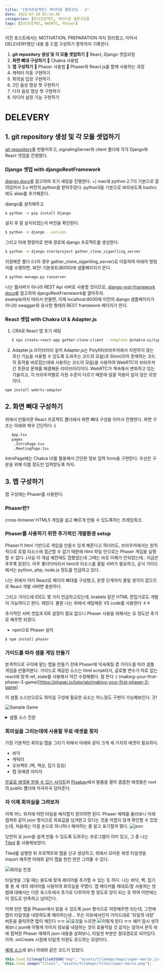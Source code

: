 ```yaml
---
title: "[토이프로젝트] 개더타운 클론코딩 - 2"
date: 2022-07-28 02:14:38
categories: [토이프로젝트, 개더타운 클론코딩]
tags: [토이프로젝트, WebRTC, Phaser]
---
```


이전 포스트에서는 MOTIVATION, PREPARATION 까지 정리했고, 이어서 DELEVERY했던 내용 중 3.맵 구성하기 항목까지 기록한다.

1. **git repository 생성 및 각 모듈 셋업하기**
   🎁 React, Django 셋업과정
2. **화면 뼈대 구성하기**
   🎁 Chakra 사용법
3. **맵 구성하기**
   🎁 Phaser 사용법
   🎁 Phaser와 React.js를 함께 사용하는 과정
4. 캐릭터 이동 구현하기
5. 회의실 입장 구현하기
6. 2인 음성 영상 챗 구현하기
7. 다자 음성 영상 챗 구현하기
8. 미디어 설정 기능 구현하기

# DELEVERY

## 1. git repository 생성 및 각 모듈 셋업하기

[git repository](https://github.com/ga0hyeon/cowork-saga)를 만들어주고, signalingServer와 client 폴더에 각각 Django와 React 셋업을 진행했다.

### Django 셋업 with djangoRestFramework

[django docs](https://docs.djangoproject.com/ko/4.0/intro/)를 참고하여 초기 세팅을 진행한다.
+) mac에 python 2.7이 기본으로 깔려있어서 3.x 버전의 python을 받아주었다. python3을 기본으로 바라보도록 bashrc에도 alias를 추가해준다.

django를 설치해주고

```bash
$ python -m pip install Django
```

설치 후 잘 설치되었는지 버전을 확인한다.

```bash
$ python -m django --version
```

그리고 아래 명령어로 현재 경로에 django 프로젝트를 생성한다.

```bash
$ python -m django startproject gather_clone_siganlling_server
```

지정해준 폴더 (나의 경우 gather_clone_siganlling_server)로 이동하여 아래의 명령어를 수행하면, 짜잔! 기본포트(8000)에 샘플페이지가 뜬다.

```bash
$ python manage.py runserver
```

나는 웹서버가 아니라 REST Api 서버로 사용할 것이므로, [django-rest-framework docs](https://www.django-rest-framework.org/#installation)를 참고하여 djangoRestFramework를 깔아주자.  
example까지 따라서 만들면, 이제 localhost:8000에 이전의 django 샘플페이지가 아니라 swagger와 유사한 형태의 REST framework 페이지가 뜬다.

### React 셋업 with Chakra UI & Adapter.js

1. CRA로 React 앱 초기 세팅

```bash
   $ npx create-react-app gather-clone-client --template @chakra-ui/typescript
```

2. Adapter.js 라이브러리 설치
   Adapter.js는 Polyfill(브라우저에서 지원하지 않는 최신 기능을 사용할 수 있도록 도와주는 코드의 모음)과 Shim(이미 존재하는 코드의 동작을 바로잡는데에 사용하는 코드의 모음)을 사용하여 WebRTC의 브라우저 간 호환성 문제를 해결해둔 라이브러리이다.
   WebRTC가 계속해서 변화하고 있는 기술이고, 각 브라우저별로 지원 수준이 다르기 때문에 일괄 적용이 쉽지 않은 모양이다.

```bash
npm install webrtc-adapter
```

## 2. 화면 뼈대 구성하기

위에서 만들어준 React 프로젝트 폴더에서 화면 뼈대 구성을 이어서 진행한다. 화면 구조는 아래와 매우 간단하다 :)

```bash
   App.tsx
   pages
    ⌞IntroPage.tsx
    ⌞MeetingPage.tsx
```

IntroPage에는 Chakra UI를 활용해서 간단한 정보 입력 form을 구현한다. 우선은 구분을 위해 이름 정도만 입력받도록 하자.

## 3. 맵 구성하기

맵 구성에는 Phaser를 사용한다.

### Phaser란?

cross-browser HTML5 게임을 쉽고 빠르게 만들 수 있도록하는 프레임워크.

### Phaser를 사용하기 위한 추가적인 개발환경 setup

Phaser가 html 기반으로 게임을 만들수 있게 해준다고 하더라도, 브라우저에서는 원칙적으로 로컬 리소스에 접근할 수 없기 때문에 html 파일 만으로는 Phaser 게임을 실행할 수 없다. (사실 이 개념 예전에도 접했었는데 그때는 바로 이해가 안되었는데.. 지금은 후루룩 읽힌다. 아주 좋다!!)따라서 html과 리소스를 올릴 서버가 필요하고, 공식 가이드에서는 python, php, node.js 정도를 언급하고 있다.

나는 위에서 이미 React로 페이지 뼈대를 구성했고, 운영 단계까지 올릴 생각이 없으므로 React 개발 서버면 충분하다.

그리고 가이드에 IDE도 몇 가지 언급하고있는데, brakets 같은 HTML 편집기로도 개발이 가능하다고 한다. 재밌다. 물론 나는 위에서 세팅해둔 VS code를 사용한다 ㅎㅎ

추가적인 서버 셋업과 IDE 설정이 필요 없으니 Phaser 사용을 위해서는 요 정도만 추가로 해주면 되겠다.

- npm으로 Phaser 설치

```bash
$ npm install phaser
```

### 가이드를 따라 샘플 게임 만들기

본격적으로 구미에 맡는 맵을 만들기 전에 Phaser에 익숙해질 겸 가이드를 따라 샘플 게임을 만들어본다. 가이드로 제공된 소스는 html script라서, 글로벌 변수가 따로 없는 react에 맞게 ref, state를 사용해서 약간 수정해봤다. 잘 뜬다 :)
(making-your-first-phaser-3-game)[https://phaser.io/tutorials/making-your-first-phaser-3-game]

이 샘플 소스만으로도 회의실 구성에 필요한 요소는 어느정도 구현이 가능해보인다. 굿!

![Sample Game](/images/gather_clone_coding/1.png)

<details>
<summary>샘플 소스 전문</summary>

```tsx
import Phaser from "phaser";
import { useEffect, useRef, useState } from "react";

const SamplePage = () => {
  const variables = useRef<{
    platforms: Phaser.Physics.Arcade.StaticGroup;
    player: Phaser.Types.Physics.Arcade.SpriteWithDynamicBody;
    cursors: Phaser.Types.Input.Keyboard.CursorKeys;
    stars: Phaser.Physics.Arcade.Group;
  }>();

  const config = useRef<Phaser.Types.Core.GameConfig>({
    type: Phaser.AUTO,
    parent: "sample-page", //NOTE : 아래 div의 id값을 넣어주면 된다.
    width: 800,
    height: 600,
    physics: {
      default: "arcade",
      arcade: {
        gravity: { y: 200 },
      },
    },
    scene: {
      preload: function () {
        this.load.image("sky", "assets/sky.png");
        this.load.image("ground", "assets/platform.png");
        this.load.image("star", "assets/star.png");
        this.load.image("bomb", "assets/bomb.png");
        this.load.spritesheet("dude", "assets/dude.png", {
          frameWidth: 32,
          frameHeight: 48,
        });
      },
      create: function () {
        this.add.image(400, 300, "sky");

        //NOTE : config에 physics를 정의해두어야 정상적으로 동작한다
        const platforms = this.physics.add.staticGroup();

        //NOTE : static physics body의 크기를 변경했으므로 refreshBody 호출
        platforms.create(400, 568, "ground").setScale(2).refreshBody();

        platforms.create(600, 400, "ground");
        platforms.create(50, 250, "ground");
        platforms.create(750, 220, "ground");

        const player = this.physics.add.sprite(100, 450, "dude");
        player.setBounce(0.2);
        player.setCollideWorldBounds(true);

        this.anims.create({
          key: "left",
          frames: this.anims.generateFrameNumbers("dude", { start: 0, end: 3 }),
          frameRate: 10,
          repeat: -1,
        });

        this.anims.create({
          key: "turn",
          frames: [{ key: "dude", frame: 4 }],
          frameRate: 20,
        });

        this.anims.create({
          key: "right",
          frames: this.anims.generateFrameNumbers("dude", { start: 5, end: 8 }),
          frameRate: 10,
          repeat: -1,
        });

        this.physics.add.collider(player, platforms);

        const cursors = this.input.keyboard.createCursorKeys();

        const scoreText = this.add.text(16, 16, "score: 0", {
          fontSize: "32px",
          color: "#fff",
        });

        const stars = this.physics.add.group({
          key: "star",
          repeat: 11,
          setXY: { x: 12, y: 0, stepX: 70 },
        });

        stars.children.iterate(function (child) {
          (child as any).setBounceY(Phaser.Math.FloatBetween(0.4, 0.8));
        });

        this.physics.add.collider(stars, platforms);
        this.physics.add.overlap(
          player,
          stars,
          (player, star) => {
            (star as any).disableBody(true, true);
            setScore((prev) => {
              scoreText.setText("Score: " + (prev + 1));
              return prev + 1;
            });

            if (stars.countActive(true) === 0) {
              stars.children.iterate(function (child) {
                (child as any).enableBody(
                  true,
                  (child as any).x,
                  0,
                  true,
                  true
                );
              });

              const x =
                (player as any).x < 400
                  ? Phaser.Math.Between(400, 800)
                  : Phaser.Math.Between(0, 400);

              const bomb = bombs.create(x, 16, "bomb");
              bomb.setBounce(1);
              bomb.setCollideWorldBounds(true);
              bomb.setVelocity(Phaser.Math.Between(-200, 200), 20);
            }
          },
          undefined,
          this
        );

        const bombs = this.physics.add.group();

        this.physics.add.collider(bombs, platforms);

        this.physics.add.collider(
          player,
          bombs,
          (player, bomb) => {
            this.physics.pause();

            (player as any).setTint(0xff0000);

            this.anims.play("turn", player);

            this.add.text(240, 300, "GAME OVER", {
              fontSize: "64px",
              color: "#0xff00",
            });
          },
          undefined,
          this
        );
        variables.current = {
          platforms,
          player,
          cursors,
          stars,
        };
      },
      update: function () {
        if (variables.current) {
          const { cursors, player } = variables.current;

          if (cursors.left.isDown) {
            player.setVelocityX(-160);
            player.anims.play("left", true);
          } else if (cursors.right.isDown) {
            player.setVelocityX(160);
            player.anims.play("right", true);
          } else {
            player.setVelocityX(0);
            player.anims.play("turn");
          }
          if (cursors.up.isDown && player.body.touching.down) {
            player.setVelocityY(-330);
          }
        }
      },
    },
  });

  const [score, setScore] = useState<number>(0);
  const [game, setGame] = useState<Phaser.Game>();

  useEffect(() => {
    const game = new Phaser.Game(config.current);
    setGame(game);

    return () => {
      game.destroy(true);
    };
  }, []);

  return <div id="sample-page"></div>;
};

export default SamplePage;
```

</details>

### 회의실을 그리는데에 사용할 무료 애셋을 찾자

가장 기본적인 회의실 맵을 그리기 위해서 아래와 같이 크게 세 가지의 애셋이 필요하다.

- 바닥
- 캐릭터
- 오브젝트 (벽, 책상, 집기 등등)
- 맵 뒷배경 이미지

[무료로 애셋을 받을 수 있는 사이트](https://itch.io/game-assets/free)와 [Pixabay](https://pixabay.com/ko)에서 발품을 팔아 줍줍한 애셋들은 root의 public 폴더에 차곡차곡 담아준다.

### 자 이제 회의실을 그려보자

이제 어느 위치에 어떤 타일을 배치할지 정의하면 된다. Phaser 예제를 둘러보니 아래 캡쳐와 같이 json 형식으로 좌표값을 넘겨받고 있다는 것을 어렵지 않게 확인할 수 있었는데, 처음에는 이걸 손으로 하나하나 해야하는 줄 알고 포기할까 했다.
![json](/images/gather_clone_coding/5.png)

당연히 요 json을 쉽게 만들 수 있도록 도와주는 프로그램이 이미 있고, 그 중 나는 [Tiled](https://www.mapeditor.org/) 를 사용해보았다.

Tiled를 실행한 뒤 프로젝트와 맵을 신규 생성하고, 위에서 모아둔 애셋 타일셋을 import 해주면 아래와 같이 맵을 한칸 한칸 그려줄 수 있다.

![회의실 전경](/images/gather_clone_coding/2.png)

타일셋을 그릴 때는 용도에 맞게 레이어를 추가할 수 있는 듯 하다. 나는 바닥, 벽, 집기류 총 세 개의 레이어를 사용하여 회의실을 꾸몄다. 맵 메이커를 제대로/잘 사용하는 방법에 대해서는 다른 포스트에서 추가로 다루어야 할 정도로 양이 되는 듯 하여 이번에는 이 정도로 만족하고 넘어간다.

이제 만든 맵을 Phaser에서 읽을 수 있도록 json 형식으로 저장해주면 되는데, 그전에 맵이 타일셋을 내장하도록 해야하는데... 무슨 이유에서인지 가이드대로 '타일셋 내장' 버튼을 클릭하면 맵이 깨진다 ㅠㅠ
![요것을 누르면](/images/gather_clone_coding/3.png)
![이렇게 된다 ㅠㅠ 왜!!!](/images/gather_clone_coding/4.png)
잠시 생각해보니 json에 어떻게 이미지 정보를 내장하는 것이 효율적일 것 같지는 않아서 문득 위에 캡쳐한 Phaser 예제의 json 내용을 살펴보니, 타일셋 부분은 절대경로로 되어있다. 아하. onCreate 시점에 타일셋 자원도 로드하는 모양이다.

[예제 소스](https://phaser.io/examples/v3/view/camera/follow-zoom-tilemap)에 보니 아래와 같은 코드가 있었다.

```jsx
this.load.tilemapTiledJSON("map", "assets/tilemaps/maps/super-mario.json");
this.load.image("tiles1", "assets/tilemaps/tiles/super-mario.png");
```
